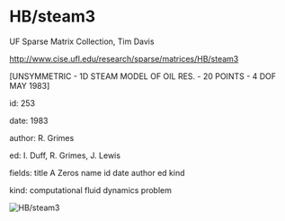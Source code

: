# HB/steam3

 UF Sparse Matrix Collection, Tim Davis

 http://www.cise.ufl.edu/research/sparse/matrices/HB/steam3

 [UNSYMMETRIC - 1D STEAM MODEL OF OIL RES. - 20 POINTS - 4 DOF  MAY 1983]

 id: 253

 date: 1983

 author: R. Grimes

 ed: I. Duff, R. Grimes, J. Lewis

 fields: title A Zeros name id date author ed kind

 kind: computational fluid dynamics problem

![HB/steam3](http://yifanhu.net/GALLERY/GRAPHS/GIF_SMALL/HB@steam3.gif)
